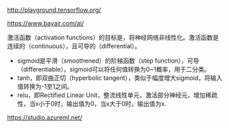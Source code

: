 http://playground.tensorflow.org/


https://www.bayair.com/ai/


激活函数（activation functions）的目标是，将神经网络非线性化。激活函数是连续的（continuous），且可导的（differential）。
- sigmoid是平滑（smoothened）的阶梯函数（step function），可导（differentiable）。sigmoid可以将任何值转换为0~1概率，用于二分类。
- tanh，即双曲正切（hyperbolic tangent），类似于幅度增大sigmoid，将输入值转换为-1至1之间。
- relu，即Rectified Linear Unit，整流线性单元，激活部分神经元，增加稀疏性，当x小于0时，输出值为0，当x大于0时，输出值为x.


https://studio.azureml.net/ 